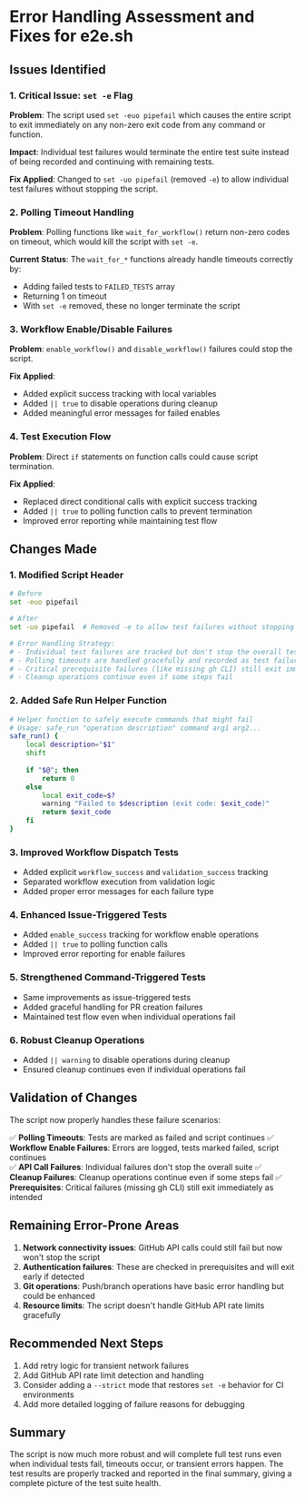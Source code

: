 # Error Handling Assessment and Fixes for e2e.sh

## Issues Identified

### 1. **Critical Issue: `set -e` Flag**
**Problem**: The script used `set -euo pipefail` which causes the entire script to exit immediately on any non-zero exit code from any command or function.

**Impact**: Individual test failures would terminate the entire test suite instead of being recorded and continuing with remaining tests.

**Fix Applied**: Changed to `set -uo pipefail` (removed `-e`) to allow individual test failures without stopping the script.

### 2. **Polling Timeout Handling**
**Problem**: Polling functions like `wait_for_workflow()` return non-zero codes on timeout, which would kill the script with `set -e`.

**Current Status**: The `wait_for_*` functions already handle timeouts correctly by:
- Adding failed tests to `FAILED_TESTS` array
- Returning 1 on timeout
- With `set -e` removed, these no longer terminate the script

### 3. **Workflow Enable/Disable Failures**
**Problem**: `enable_workflow()` and `disable_workflow()` failures could stop the script.

**Fix Applied**: 
- Added explicit success tracking with local variables
- Added `|| true` to disable operations during cleanup
- Added meaningful error messages for failed enables

### 4. **Test Execution Flow**
**Problem**: Direct `if` statements on function calls could cause script termination.

**Fix Applied**: 
- Replaced direct conditional calls with explicit success tracking
- Added `|| true` to polling function calls to prevent termination
- Improved error reporting while maintaining test flow

## Changes Made

### 1. Modified Script Header
```bash
# Before
set -euo pipefail

# After  
set -uo pipefail  # Removed -e to allow test failures without stopping the script

# Error Handling Strategy:
# - Individual test failures are tracked but don't stop the overall test suite
# - Polling timeouts are handled gracefully and recorded as test failures  
# - Critical prerequisite failures (like missing gh CLI) still exit immediately
# - Cleanup operations continue even if some steps fail
```

### 2. Added Safe Run Helper Function
```bash
# Helper function to safely execute commands that might fail
# Usage: safe_run "operation description" command arg1 arg2...
safe_run() {
    local description="$1"
    shift
    
    if "$@"; then
        return 0
    else
        local exit_code=$?
        warning "Failed to $description (exit code: $exit_code)"
        return $exit_code
    fi
}
```

### 3. Improved Workflow Dispatch Tests
- Added explicit `workflow_success` and `validation_success` tracking
- Separated workflow execution from validation logic
- Added proper error messages for each failure type

### 4. Enhanced Issue-Triggered Tests
- Added `enable_success` tracking for workflow enable operations
- Added `|| true` to polling function calls
- Improved error reporting for enable failures

### 5. Strengthened Command-Triggered Tests  
- Same improvements as issue-triggered tests
- Added graceful handling for PR creation failures
- Maintained test flow even when individual operations fail

### 6. Robust Cleanup Operations
- Added `|| warning` to disable operations during cleanup
- Ensured cleanup continues even if individual operations fail

## Validation of Changes

The script now properly handles these failure scenarios:

✅ **Polling Timeouts**: Tests are marked as failed and script continues
✅ **Workflow Enable Failures**: Errors are logged, tests marked failed, script continues  
✅ **API Call Failures**: Individual failures don't stop the overall suite
✅ **Cleanup Failures**: Cleanup operations continue even if some steps fail
✅ **Prerequisites**: Critical failures (missing gh CLI) still exit immediately as intended

## Remaining Error-Prone Areas

1. **Network connectivity issues**: GitHub API calls could still fail but now won't stop the script
2. **Authentication failures**: These are checked in prerequisites and will exit early if detected
3. **Git operations**: Push/branch operations have basic error handling but could be enhanced
4. **Resource limits**: The script doesn't handle GitHub API rate limits gracefully

## Recommended Next Steps

1. Add retry logic for transient network failures
2. Add GitHub API rate limit detection and handling  
3. Consider adding a `--strict` mode that restores `set -e` behavior for CI environments
4. Add more detailed logging of failure reasons for debugging

## Summary

The script is now much more robust and will complete full test runs even when individual tests fail, timeouts occur, or transient errors happen. The test results are properly tracked and reported in the final summary, giving a complete picture of the test suite health.
